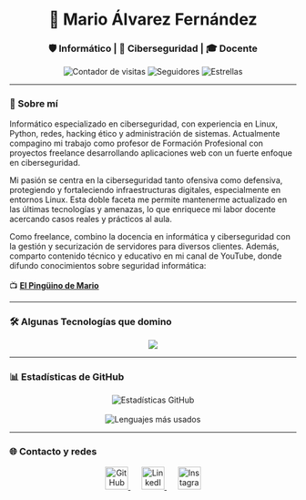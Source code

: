 <h1 align="center">🐧 Mario Álvarez Fernández</h1>
<h3 align="center">🛡️ Informático | 🥷 Ciberseguridad | 🎓 Docente</h3>

<p align="center">
  <img src="https://komarev.com/ghpvc/?username=Maalfer&label=Visitas+al+perfil&color=f0db4f&style=flat-square" alt="Contador de visitas"/>
  <img src="https://img.shields.io/github/followers/Maalfer?label=Seguidores&style=flat-square&color=f0db4f" alt="Seguidores"/>
  <img src="https://img.shields.io/github/stars/Maalfer?label=Estrellas&style=flat-square&color=f0db4f" alt="Estrellas"/>
</p>

---

### 🧠 Sobre mí

Informático especializado en ciberseguridad, con experiencia en Linux, Python, redes, hacking ético y administración de sistemas. Actualmente compagino mi trabajo como profesor de Formación Profesional con proyectos freelance desarrollando aplicaciones web con un fuerte enfoque en ciberseguridad.

Mi pasión se centra en la ciberseguridad tanto ofensiva como defensiva, protegiendo y fortaleciendo infraestructuras digitales, especialmente en entornos Linux. Esta doble faceta me permite mantenerme actualizado en las últimas tecnologías y amenazas, lo que enriquece mi labor docente acercando casos reales y prácticos al aula.

Como freelance, combino la docencia en informática y ciberseguridad con la gestión y securización de servidores para diversos clientes. Además, comparto contenido técnico y educativo en mi canal de YouTube, donde difundo conocimientos sobre seguridad informática: <br><br>
📺 [**El Pingüino de Mario**](https://www.youtube.com/@elpinguinodemario)

---

### 🛠️ Algunas Tecnologías que domino

<p align="center">
  <img src="https://skillicons.dev/icons?i=python,java,js,laravel,docker,linux,wordpress,bash,github,git,vscode,mysql,mongodb,kali" />
</p>

---

### 📊 Estadísticas de GitHub

<p align="center">
  <img src="https://github-readme-stats.vercel.app/api?username=Maalfer&show_icons=true&theme=dark&locale=es&title_color=f0db4f&text_color=ffffff&icon_color=f0db4f&border_radius=10" alt="Estadísticas GitHub" />
  <br/><br/>
  <img src="https://github-readme-stats.vercel.app/api/top-langs/?username=Maalfer&layout=compact&theme=dark&locale=es&title_color=f0db4f&text_color=ffffff" alt="Lenguajes más usados"/>
</p>

---

### 🌐 Contacto y redes

<p align="center">
  <a href="https://github.com/Maalfer" target="_blank" title="GitHub">
    <img src="https://img.icons8.com/ios-glyphs/50/f0db4f/github.png" width="40" height="40" alt="GitHub"/>
  </a>
  &nbsp;&nbsp;&nbsp;&nbsp;
  <a href="https://www.linkedin.com/in/maalfer1/" target="_blank" title="LinkedIn">
    <img src="https://img.icons8.com/ios-filled/50/f0db4f/linkedin.png" width="40" height="40" alt="LinkedIn"/>
  </a>
  &nbsp;&nbsp;&nbsp;&nbsp;
  <a href="https://www.instagram.com/elpinguinodemario/" target="_blank" title="Instagram">
    <img src="https://img.icons8.com/ios-filled/50/f0db4f/instagram-new.png" width="40" height="40" alt="Instagram"/>
  </a>
</p>
